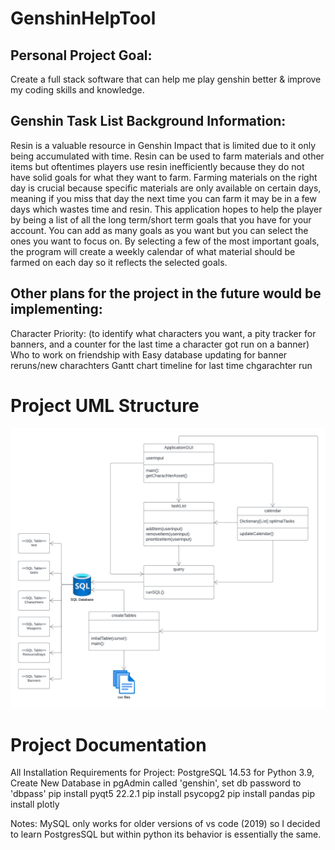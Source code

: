 # GenshinHelpTool

## **Personal Project Goal:**
Create a full stack software that can help me play genshin better & improve my coding skills and knowledge.

## **Genshin Task List Background Information:**
Resin is a valuable resource in Genshin Impact that is limited due to it only being accumulated with time. Resin can be used to farm materials and other items but oftentimes players use resin inefficiently because they do not have solid goals for what they want to farm. Farming materials on the right day is crucial because specific materials are only available on certain days, meaning if you miss that day the next time you can farm it may be in a few days which wastes time and resin.
This application hopes to help the player by being a list of all the long term/short term goals that you have for your account. You can add as many goals as you want but you can select the ones you want to focus on. By selecting a few of the most important goals, the program will create a weekly calendar of what material should be farmed on each day so it reflects the selected goals. 

## **Other plans for the project in the future would be implementing:**

Character Priority: (to identify what characters you want, a pity tracker for banners, and a counter for the last time a character got run on a banner)
Who to work on friendship with
Easy database updating for banner reruns/new charachters 
Gantt chart timeline for last time chgarachter run

# Project UML Structure
![title](UML.png)
# Project Documentation
All Installation Requirements for Project:
PostgreSQL 14.53 for Python 3.9, Create New Database in pgAdmin called 'genshin', set db password to 'dbpass'
pip install pyqt5 22.2.1
pip install psycopg2 
pip install pandas
pip install plotly

Notes:
MySQL only works for older versions of vs code (2019) so I decided to learn PostgresSQL but within python its behavior is essentially the same.
